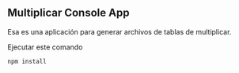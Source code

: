 ## Multiplicar Console App

Esa es una aplicación para generar archivos de tablas de multiplicar.

Ejecutar este comando

```
npm install
```
